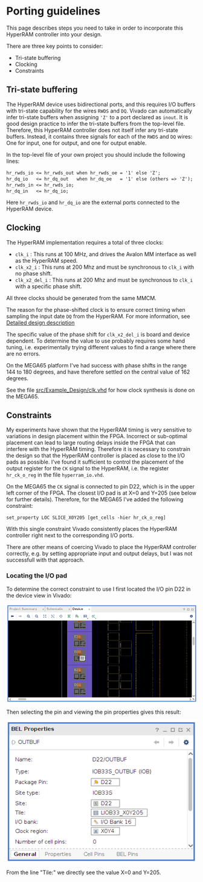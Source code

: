 # Porting guidelines

This page describes steps you need to take in order to incorporate this
HyperRAM controller into your design.

There are three key points to consider:

* Tri-state buffering
* Clocking
* Constraints


## Tri-state buffering

The HyperRAM device uses bidirectional ports, and this requires I/O buffers
with tri-state capability for the wires `RWDS` and `DQ`. Vivado can
automatically infer tri-state buffers when assigning `'Z'` to a port declared
as `inout`.  It is good design practice to infer the tri-state buffers from the
top-level file. Therefore, this HyperRAM controller does not itself infer any
tri-state buffers. Instead, it contains three signals for each of the `RWDS` and
`DQ` wires: One for input, one for output, and one for output enable.

In the top-level file of your own project you should include the following lines:

```
hr_rwds_io <= hr_rwds_out when hr_rwds_oe = '1' else 'Z';
hr_dq_io   <= hr_dq_out   when hr_dq_oe   = '1' else (others => 'Z');
hr_rwds_in <= hr_rwds_io;
hr_dq_in   <= hr_dq_io;
```

Here `hr_rwds_io` and `hr_dq_io` are the external ports connected to the HyperRAM
device.


## Clocking

The HyperRAM implementation requires a total of three clocks:

* `clk_i`        : This runs at 100 MHz, and drives the Avalon MM interface as
  well as the HyperRAM speed.
* `clk_x2_i`     : This runs at 200 Mhz and must be synchronous to `clk_i` with
  no phase shift.
* `clk_x2_del_i` : This runs at 200 Mhz and must be synchronous to `clk_i` with
  a specific phase shift.

All three clocks should be generated from the same MMCM.

The reason for the phase-shifted clock is to ensure correct timing when
sampling the input date `DQ` from the HyperRAM. For more information, see
[Detailed design description](src/hyperram/README.md#hyperram_io.vhd)

The specific value of the phase shift for `clk_x2_del_i` is board and device
dependent. To determine the value to use probably requires some hand tuning,
i.e. experimentally trying different values to find a range where there are no
errors.

On the MEGA65 platform I've had success with phase shifts in the range 144 to
180 degrees, and have therefore settled on the central value of 162 degrees.

See the file [src/Example_Design/clk.vhd](src/Example_Design/clk.vhd) for how
clock synthesis is done on the MEGA65.


## Constraints

My experiments have shown that the HyperRAM timing is very sensitive to
variations in design placement within the FPGA. Incorrect or sub-optimal
placement can lead to large routing delays inside the FPGA that can interfere
with the HyperRAM timing.  Therefore it is necessary to constrain the design so
that the HyperRAM controller is placed as close to the I/O pads as possible.
I've found it sufficient to control the placement of the output register for
the `CK` signal to the HyperRAM, i.e. the register `hr_ck_o_reg` in the file
`hyperram_io.vhd`.

On the MEGA65 the `CK` signal is connected to pin D22, which is in the upper
left corner of the FPGA. The closest I/O pad is at X=0 and Y=205 (see below for
further details). Therefore, for the MEGA65 I've added the following
constraint:

```
set_property LOC SLICE_X0Y205 [get_cells -hier hr_ck_o_reg]
```

With this single constraint Vivado consistently places the HyperRAM controller
right next to the corresponding I/O ports.

There are other means of coercing Vivado to place the HyperRAM controller
correctly, e.g. by setting appropriate input and output delays, but I was not
successfull with that approach.

### Locating the I/O pad

To determine the correct constraint to use I first located the I/O pin D22 in
the device view in Vivado:

![device view](doc/device_view.png)

Then selecting the pin and viewing the pin properties gives this result:

![pin properties](doc/iopad.png)

From the line "Tile:" we directly see the value X=0 and Y=205.

